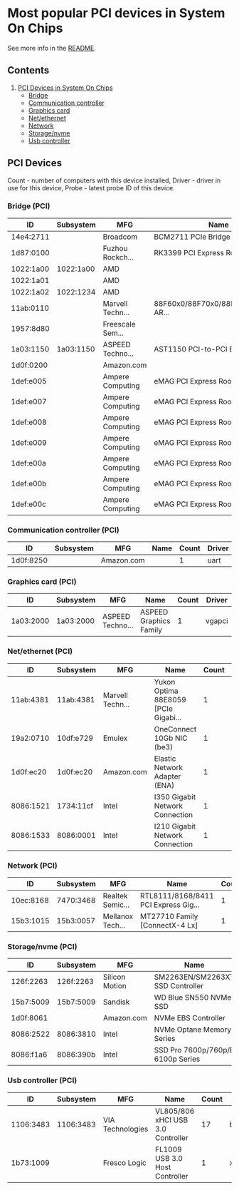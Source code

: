 Most popular PCI devices in System On Chips
===========================================

See more info in the [README](https://github.com/bsdhw/LsPCI).

Contents
--------

1. [ PCI Devices in System On Chips ](#pci-devices)
   * [ Bridge ](#bridge-pci)
   * [ Communication controller ](#communication-controller-pci)
   * [ Graphics card ](#graphics-card-pci)
   * [ Net/ethernet ](#netethernet-pci)
   * [ Network ](#network-pci)
   * [ Storage/nvme ](#storagenvme-pci)
   * [ Usb controller ](#usb-controller-pci)

PCI Devices
-----------

Count  - number of computers with this device installed,
Driver - driver in use for this device,
Probe  - latest probe ID of this device.

### Bridge (PCI)

| ID        | Subsystem | MFG              | Name                                 | Count | Driver     | Probe |
|-----------|-----------|------------------|--------------------------------------|-------|------------|-------|
| 14e4:2711 |           | Broadcom         | BCM2711 PCIe Bridge                  | 17    | pcib       | [840C7F2142](<System On Chip/Raspberry Pi Foundation/Raspberry/Raspberry Pi/E2EEB2EBEC28/FREEBSD-14.0-CURRENT/14.0-CURRENT/ARM64/840C7F2142>) |
| 1d87:0100 |           | Fuzhou Rockch... | RK3399 PCI Express Root Port         | 2     | pcib       | [D96ADE87E5](<System On Chip/Others/Others/Others/6D58F26372BC/FREEBSD-14.0-CURRENT/14.0-CURRENT/ARM64/D96ADE87E5>) |
| 1022:1a00 | 1022:1a00 | AMD              |                                      | 1     | hostb      | [608812BDE1](<System On Chip/Raspberry Pi Foundation/Raspberry/Raspberry Pi/95B932C60F7C/HARDENEDBSD-14.0-CURRENT-HBSD/14.0-CURRENT-HBSD/ARM64/608812BDE1>) |
| 1022:1a01 |           | AMD              |                                      | 1     | hostb      | [608812BDE1](<System On Chip/Raspberry Pi Foundation/Raspberry/Raspberry Pi/95B932C60F7C/HARDENEDBSD-14.0-CURRENT-HBSD/14.0-CURRENT-HBSD/ARM64/608812BDE1>) |
| 1022:1a02 | 1022:1234 | AMD              |                                      | 1     | pcib       | [608812BDE1](<System On Chip/Raspberry Pi Foundation/Raspberry/Raspberry Pi/95B932C60F7C/HARDENEDBSD-14.0-CURRENT-HBSD/14.0-CURRENT-HBSD/ARM64/608812BDE1>) |
| 11ab:0110 |           | Marvell Techn... | 88F60x0/88F70x0/88F80x0/CN913x AR... | 1     | pcib       | [C7564F242A](<System On Chip/Raspberry Pi Foundation/Raspberry/Raspberry Pi/F1C9C341F427/FREEBSD-13.0-CURRENT/13.0-CURRENT/ARM64/C7564F242A>) |
| 1957:8d80 |           | Freescale Sem... |                                      | 1     | pcib       | [9C6094360F](<System On Chip/Raspberry Pi Foundation/Raspberry/Raspberry Pi/ED12AFB3B398/FREEBSD-13.0-CURRENT/13.0-CURRENT/ARM64/9C6094360F>) |
| 1a03:1150 | 1a03:1150 | ASPEED Techno... | AST1150 PCI-to-PCI Bridge            | 1     | pcib       | [E3F20F8770](<System On Chip/Raspberry Pi Foundation/Raspberry/Raspberry Pi/DFD7AA82A0DA/FREEBSD-14.0-CURRENT/14.0-CURRENT/ARM64/E3F20F8770>) |
| 1d0f:0200 |           | Amazon.com       |                                      | 1     | hostb      | [7A05270DDB](<System On Chip/Raspberry Pi Foundation/Raspberry/Raspberry Pi/26A7313AD2FD/FREEBSD-13.0-CURRENT/13.0-CURRENT/ARM64/7A05270DDB>) |
| 1def:e005 |           | Ampere Computing | eMAG PCI Express Root Port 0         | 1     | pcib       | [E3F20F8770](<System On Chip/Raspberry Pi Foundation/Raspberry/Raspberry Pi/DFD7AA82A0DA/FREEBSD-14.0-CURRENT/14.0-CURRENT/ARM64/E3F20F8770>) |
| 1def:e007 |           | Ampere Computing | eMAG PCI Express Root Port 2         | 1     | pcib       | [E3F20F8770](<System On Chip/Raspberry Pi Foundation/Raspberry/Raspberry Pi/DFD7AA82A0DA/FREEBSD-14.0-CURRENT/14.0-CURRENT/ARM64/E3F20F8770>) |
| 1def:e008 |           | Ampere Computing | eMAG PCI Express Root Port 3         | 1     | pcib       | [E3F20F8770](<System On Chip/Raspberry Pi Foundation/Raspberry/Raspberry Pi/DFD7AA82A0DA/FREEBSD-14.0-CURRENT/14.0-CURRENT/ARM64/E3F20F8770>) |
| 1def:e009 |           | Ampere Computing | eMAG PCI Express Root Port 4         | 1     | pcib       | [E3F20F8770](<System On Chip/Raspberry Pi Foundation/Raspberry/Raspberry Pi/DFD7AA82A0DA/FREEBSD-14.0-CURRENT/14.0-CURRENT/ARM64/E3F20F8770>) |
| 1def:e00a |           | Ampere Computing | eMAG PCI Express Root Port 5         | 1     | pcib       | [E3F20F8770](<System On Chip/Raspberry Pi Foundation/Raspberry/Raspberry Pi/DFD7AA82A0DA/FREEBSD-14.0-CURRENT/14.0-CURRENT/ARM64/E3F20F8770>) |
| 1def:e00b |           | Ampere Computing | eMAG PCI Express Root Port 6         | 1     | pcib       | [E3F20F8770](<System On Chip/Raspberry Pi Foundation/Raspberry/Raspberry Pi/DFD7AA82A0DA/FREEBSD-14.0-CURRENT/14.0-CURRENT/ARM64/E3F20F8770>) |
| 1def:e00c |           | Ampere Computing | eMAG PCI Express Root Port 7         | 1     | pcib       | [E3F20F8770](<System On Chip/Raspberry Pi Foundation/Raspberry/Raspberry Pi/DFD7AA82A0DA/FREEBSD-14.0-CURRENT/14.0-CURRENT/ARM64/E3F20F8770>) |

### Communication controller (PCI)

| ID        | Subsystem | MFG              | Name                                 | Count | Driver     | Probe |
|-----------|-----------|------------------|--------------------------------------|-------|------------|-------|
| 1d0f:8250 |           | Amazon.com       |                                      | 1     | uart       | [7A05270DDB](<System On Chip/Raspberry Pi Foundation/Raspberry/Raspberry Pi/26A7313AD2FD/FREEBSD-13.0-CURRENT/13.0-CURRENT/ARM64/7A05270DDB>) |

### Graphics card (PCI)

| ID        | Subsystem | MFG              | Name                                 | Count | Driver     | Probe |
|-----------|-----------|------------------|--------------------------------------|-------|------------|-------|
| 1a03:2000 | 1a03:2000 | ASPEED Techno... | ASPEED Graphics Family               | 1     | vgapci     | [E3F20F8770](<System On Chip/Raspberry Pi Foundation/Raspberry/Raspberry Pi/DFD7AA82A0DA/FREEBSD-14.0-CURRENT/14.0-CURRENT/ARM64/E3F20F8770>) |

### Net/ethernet (PCI)

| ID        | Subsystem | MFG              | Name                                 | Count | Driver     | Probe |
|-----------|-----------|------------------|--------------------------------------|-------|------------|-------|
| 11ab:4381 | 11ab:4381 | Marvell Techn... | Yukon Optima 88E8059 [PCIe Gigabi... | 1     | mskc       | [608812BDE1](<System On Chip/Raspberry Pi Foundation/Raspberry/Raspberry Pi/95B932C60F7C/HARDENEDBSD-14.0-CURRENT-HBSD/14.0-CURRENT-HBSD/ARM64/608812BDE1>) |
| 19a2:0710 | 10df:e729 | Emulex           | OneConnect 10Gb NIC (be3)            | 1     | oce        | [4E4F164625](<System On Chip/Raspberry Pi Foundation/Raspberry/Raspberry Pi/9C45D78BD256/FREEBSD-14.0-CURRENT/14.0-CURRENT/ARM64/4E4F164625>) |
| 1d0f:ec20 | 1d0f:ec20 | Amazon.com       | Elastic Network Adapter (ENA)        | 1     | ena        | [7A05270DDB](<System On Chip/Raspberry Pi Foundation/Raspberry/Raspberry Pi/26A7313AD2FD/FREEBSD-13.0-CURRENT/13.0-CURRENT/ARM64/7A05270DDB>) |
| 8086:1521 | 1734:11cf | Intel            | I350 Gigabit Network Connection      | 1     | igb        | [C7564F242A](<System On Chip/Raspberry Pi Foundation/Raspberry/Raspberry Pi/F1C9C341F427/FREEBSD-13.0-CURRENT/13.0-CURRENT/ARM64/C7564F242A>) |
| 8086:1533 | 8086:0001 | Intel            | I210 Gigabit Network Connection      | 1     | igb        | [E3F20F8770](<System On Chip/Raspberry Pi Foundation/Raspberry/Raspberry Pi/DFD7AA82A0DA/FREEBSD-14.0-CURRENT/14.0-CURRENT/ARM64/E3F20F8770>) |

### Network (PCI)

| ID        | Subsystem | MFG              | Name                                 | Count | Driver     | Probe |
|-----------|-----------|------------------|--------------------------------------|-------|------------|-------|
| 10ec:8168 | 7470:3468 | Realtek Semic... | RTL8111/8168/8411 PCI Express Gig... | 1     | re         | [9C6094360F](<System On Chip/Raspberry Pi Foundation/Raspberry/Raspberry Pi/ED12AFB3B398/FREEBSD-13.0-CURRENT/13.0-CURRENT/ARM64/9C6094360F>) |
| 15b3:1015 | 15b3:0057 | Mellanox Tech... | MT27710 Family [ConnectX-4 Lx]       | 1     | mlx5_core  | [E3F20F8770](<System On Chip/Raspberry Pi Foundation/Raspberry/Raspberry Pi/DFD7AA82A0DA/FREEBSD-14.0-CURRENT/14.0-CURRENT/ARM64/E3F20F8770>) |

### Storage/nvme (PCI)

| ID        | Subsystem | MFG              | Name                                 | Count | Driver     | Probe |
|-----------|-----------|------------------|--------------------------------------|-------|------------|-------|
| 126f:2263 | 126f:2263 | Silicon Motion   | SM2263EN/SM2263XT SSD Controller     | 2     | nvme       | [B5C6AA26DE](<System On Chip/Firefly/ROC-RK3566/ROC-RK3566-PC/FAAF4C74704D/HELLOSYSTEM-13.0-STABLE/13.0-STABLE/ARM64/B5C6AA26DE>) |
| 15b7:5009 | 15b7:5009 | Sandisk          | WD Blue SN550 NVMe SSD               | 1     | nvme       | [E1B15635FF](<System On Chip/Raspberry Pi Foundation/Raspberry/Raspberry Pi/D264F258A580/FREEBSD-13.0-CURRENT/13.0-CURRENT/ARM64/E1B15635FF>) |
| 1d0f:8061 |           | Amazon.com       | NVMe EBS Controller                  | 1     | nvme       | [7A05270DDB](<System On Chip/Raspberry Pi Foundation/Raspberry/Raspberry Pi/26A7313AD2FD/FREEBSD-13.0-CURRENT/13.0-CURRENT/ARM64/7A05270DDB>) |
| 8086:2522 | 8086:3810 | Intel            | NVMe Optane Memory Series            | 1     | nvme       | [4E4F164625](<System On Chip/Raspberry Pi Foundation/Raspberry/Raspberry Pi/9C45D78BD256/FREEBSD-14.0-CURRENT/14.0-CURRENT/ARM64/4E4F164625>) |
| 8086:f1a6 | 8086:390b | Intel            | SSD Pro 7600p/760p/E 6100p Series    | 1     | nvme       | [9C6094360F](<System On Chip/Raspberry Pi Foundation/Raspberry/Raspberry Pi/ED12AFB3B398/FREEBSD-13.0-CURRENT/13.0-CURRENT/ARM64/9C6094360F>) |

### Usb controller (PCI)

| ID        | Subsystem | MFG              | Name                                 | Count | Driver     | Probe |
|-----------|-----------|------------------|--------------------------------------|-------|------------|-------|
| 1106:3483 | 1106:3483 | VIA Technologies | VL805/806 xHCI USB 3.0 Controller    | 17    | bcm_xhci   | [840C7F2142](<System On Chip/Raspberry Pi Foundation/Raspberry/Raspberry Pi/E2EEB2EBEC28/FREEBSD-14.0-CURRENT/14.0-CURRENT/ARM64/840C7F2142>) |
| 1b73:1009 |           | Fresco Logic     | FL1009 USB 3.0 Host Controller       | 1     | xhci       | [608812BDE1](<System On Chip/Raspberry Pi Foundation/Raspberry/Raspberry Pi/95B932C60F7C/HARDENEDBSD-14.0-CURRENT-HBSD/14.0-CURRENT-HBSD/ARM64/608812BDE1>) |


